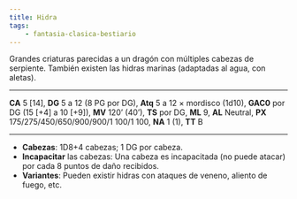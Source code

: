 ```yaml
---
title: Hidra
tags:
    - fantasia-clasica-bestiario
---
```

Grandes criaturas parecidas a un dragón con múltiples cabezas de serpiente. También existen las hidras marinas (adaptadas al agua, con aletas).
___
**CA** 5 [14], **DG** 5 a 12 (8 PG por DG), **Atq** 5 a 12 × mordisco (1d10), **GAC0** por DG (15 [+4] a 10 [+9]), **MV** 120’ (40’), **TS** por DG, **ML** 9, **AL** Neutral, **PX** 175/275/450/650/900/900/1 100/1 100, **NA** 1 (1), **TT** B
___
- **Cabezas**: 1D8+4 cabezas; 1 DG por cabeza.
- **Incapacitar** las cabezas: Una cabeza es incapacitada (no puede atacar) por cada 8 puntos de daño recibidos.
- **Variantes**: Pueden existir hidras con ataques de veneno, aliento de fuego, etc.
